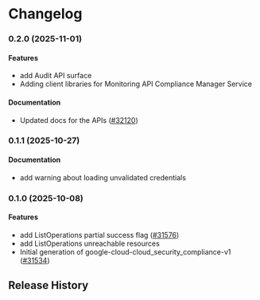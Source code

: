 # Changelog

### 0.2.0 (2025-11-01)

#### Features

* add Audit API surface 
* Adding client libraries for Monitoring API Compliance Manager Service 
#### Documentation

* Updated docs for the APIs ([#32120](https://github.com/googleapis/google-cloud-ruby/issues/32120)) 

### 0.1.1 (2025-10-27)

#### Documentation

* add warning about loading unvalidated credentials 

### 0.1.0 (2025-10-08)

#### Features

* add ListOperations partial success flag ([#31576](https://github.com/googleapis/google-cloud-ruby/issues/31576)) 
* add ListOperations unreachable resources 
* Initial generation of google-cloud-cloud_security_compliance-v1 ([#31534](https://github.com/googleapis/google-cloud-ruby/issues/31534)) 

## Release History
